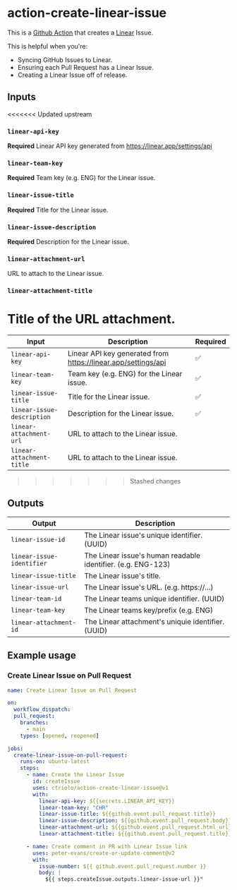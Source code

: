 # action-create-linear-issue

This is a [Github Action](https://github.com/features/actions) that creates a [Linear](https://linear.app/) Issue.

This is helpful when you're:

- Syncing GitHub Issues to Linear.
- Ensuring each Pull Request has a Linear Issue.
- Creating a Linear Issue off of release.

## Inputs

<<<<<<< Updated upstream
### `linear-api-key`

**Required** Linear API key generated from https://linear.app/settings/api

### `linear-team-key`

**Required** Team key (e.g. ENG) for the Linear issue.

### `linear-issue-title`

**Required** Title for the Linear issue.

### `linear-issue-description`

**Required** Description for the Linear issue.

### `linear-attachment-url`

URL to attach to the Linear issue.

### `linear-attachment-title`

Title of the URL attachment.
=======
| Input                      | Description                                                   | Required |
| -------------------------- | ------------------------------------------------------------- | -------- |
| `linear-api-key`           | Linear API key generated from https://linear.app/settings/api | ✅       |
| `linear-team-key`          | Team key (e.g. ENG) for the Linear issue.                     | ✅       |
| `linear-issue-title`       | Title for the Linear issue.                                   | ✅       |
| `linear-issue-description` | Description for the Linear issue.                             | ✅       |
| `linear-attachment-url`    | URL to attach to the Linear issue.                            |          |
| `linear-attachment-title`  | URL to attach to the Linear issue.                            |          |
>>>>>>> Stashed changes

## Outputs

| Output                    | Description                                                  |
| ------------------------- | ------------------------------------------------------------ |
| `linear-issue-id`         | The Linear issue's unique identifier. (UUID)                 |
| `linear-issue-identifier` | The Linear issue's human readable identifier. (e.g. ENG-123) |
| `linear-issue-title`      | The Linear issue's title.                                    |
| `linear-issue-url`        | The Linear issue's URL. (e.g. https://...)                   |
| `linear-team-id`          | The Linear teams unique identifier. (UUID)                   |
| `linear-team-key`         | The Linear teams key/prefix (e.g. ENG)                       |
| `linear-attachment-id`    | The Linear attachment's uniquie identifier. (UUID)           |

## Example usage

### Create Linear Issue on Pull Request

```yaml
name: Create Linear Issue on Pull Request

on:
  workflow_dispatch:
  pull_request:
    branches:
      - main
    types: [opened, reopened]

jobs:
  create-linear-issue-on-pull-request:
    runs-on: ubuntu-latest
    steps:
      - name: Create the Linear Issue
        id: createIssue
        uses: ctriolo/action-create-linear-issue@v1
        with:
          linear-api-key: ${{secrets.LINEAR_API_KEY}}
          linear-team-key: "CHR"
          linear-issue-title: ${{github.event.pull_request.title}}
          linear-issue-description: ${{github.event.pull_request.body}}
          linear-attachment-url: ${{github.event.pull_request.html_url}}
          linear-attachment-title: ${{github.event.pull_request.title}}

      - name: Create comment in PR with Linear Issue link
        uses: peter-evans/create-or-update-comment@v2
        with:
          issue-number: ${{ github.event.pull_request.number }}
          body: |
            ${{ steps.createIssue.outputs.linear-issue-url }}"
```
